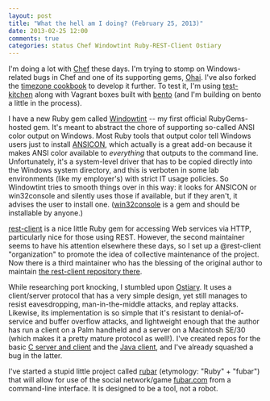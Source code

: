 ```yaml
---
layout: post
title: "What the hell am I doing? (February 25, 2013)"
date: 2013-02-25 12:00
comments: true
categories: status Chef Windowtint Ruby-REST-Client Ostiary
---
```

I'm doing a lot with [Chef](http://www.opscode.com/chef/) these days. I'm
trying to stomp on Windows-related bugs in Chef and one of its supporting gems,
[Ohai](https://github.com/L2G/ohai).  I've also forked the [timezone
cookbook](http://community.opscode.com/cookbooks/timezone-ii) to develop it
further.  To
test it, I'm using [test-kitchen](https://github.com/opscode/test-kitchen) along
with Vagrant boxes built with [bento](https://github.com/opscode/bento) (and
I'm building on bento a little in the process).

I have a new Ruby gem called [Windowtint](https://rubygems.org/gems/windowtint)
-- my first official RubyGems-hosted gem. It's meant to abstract the chore of
supporting so-called ANSI color output on Windows. Most Ruby tools that output
color tell Windows users just to install
[ANSICON](https://github.com/adoxa/ansicon), which actually is a great add-on
because it makes ANSI color available to _everything_ that outputs to the
command line. Unfortunately, it's a system-level driver that has to be
copied directly into the Windows system directory, and this is <span lang="de"
xml:lang="de">verboten</span> in some lab environments (like my employer's) with
strict IT usage policies. So Windowtint tries to smooth things over in this
way: it looks for ANSICON or win32console and silently uses those if available,
but if they aren't, it advises the user to install one.
([win32console](https://rubygems.org/gems/win32console) is a gem
and should be installable by anyone.)

[rest-client](https://github.com/archiloque/rest-client) is a nice little Ruby gem for accessing Web services via HTTP, particularly nice for those using REST. However, the second maintainer seems to have his attention elsewhere these days, so I set up a @rest-client "organization" to promote the idea of collective maintenance of the project. Now there is a third maintainer who has the blessing of the original author to maintain [the rest-client repository there](https://github.com/rest-client/rest-client).

While researching port knocking, I stumbled upon [Ostiary](http://ingles.homeunix.net/software/ost/).  It uses a client/server protocol that has a very simple design, yet still manages to resist eavesdropping, man-in-the-middle attacks, and replay attacks.  Likewise, its implementation is so simple that it's resistant to denial-of-service and buffer overflow attacks, and lightweight enough that the author has run a client on a Palm handheld and a server on a Macintosh SE/30 (which makes it a pretty mature protocol as well!). I've created repos for the basic [C server and client](https://github.com/L2G/ostiary) and the [Java client](https://github.com/L2G/java-ostiary), and I've already squashed a bug in the latter.

I've started a stupid little project called [rubar](https://github.com/L2G/rubar) (etymology: "Ruby" + "fubar") that will allow for use of the social network/game [fubar.com](http://fubar.com/) from a command-line interface. It is designed to be a tool, not a robot.
